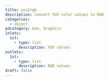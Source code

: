 ```yaml
---
title: yuv2rgb
description: convert YUV color values to RGB
categories:
  - object
pdcategory: Gem, Graphics
inlets:
  1st:
    - type: list
      description: YUV values
outlets:
  1st:
    - type: list
      description: RGB values
draft: false
---
```

